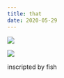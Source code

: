 ```yaml
---
title: that
date: 2020-05-29
---
```


![](/assets/photography/that/that_1.jpg)

![](/assets/photography/that/that_2.jpg)

inscripted by fish